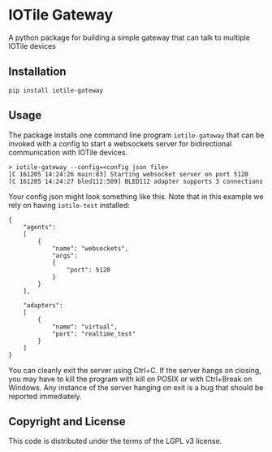 # IOTile Gateway
A python package for building a simple gateway that can talk to multiple IOTile devices

## Installation

```
pip install iotile-gateway
```
## Usage

The package installs one command line program `iotile-gateway` that can be invoked with a config to 
start a websockets server for bidirectional communication with IOTile devices.

```shell
> iotile-gateway --config=<config json file>
[C 161205 14:24:26 main:83] Starting websocket server on port 5120
[C 161205 14:24:27 bled112:509] BLED112 adapter supports 3 connections
```

Your config json might look something like this. Note that in this example we rely on having `iotile-test` installed:
```
{
    "agents":
    [
        {
            "name": "websockets",
            "args":
            {
                "port": 5120
            }
        }
    ],

    "adapters":
    [
        {
            "name": "virtual",
            "port": "realtime_test"
        }
    ]
}

```

You can cleanly exit the server using Ctrl+C.  If the server hangs on closing, you may have to kill the program
with kill on POSIX or with Ctrl+Break on Windows.  Any instance of the server hanging on exit is a bug that should
be reported immediately.

## Copyright and License

This code is distributed under the terms of the LGPL v3 license.
